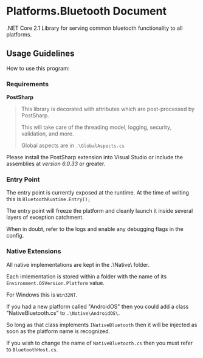 ﻿
# Platforms.Bluetooth Document

.NET Core 2.1 Library for serving common bluetooth functionality to all platforms.

## Usage Guidelines

How to use this program:

### Requirements

**PostSharp**
>This library is decorated with attributes which are post-processed by PostSharp.
>
>This will take care of the threading model, logging, security, validation, and more.
>
>Global aspects are in `.\GlobalAspects.cs`

Please install the PostSharp extension into Visual Studio or include the assemblies at *version 6.0.33* or greater.

### Entry Point

The entry point is currently exposed at the runtime. At the time of writing this is `BluetoothRuntime.Entry();`


The entry point will freeze the platform and cleanly launch it inside several layers of exception catchment.

When in doubt, refer to the logs and enable any debugging flags in the config.

### Native Extensions

All native implementations are kept in the .\Native\ folder.

Each imlementation is stored within a folder with the name of its `Environment.OSVersion.Platform` value.

For Windows this is `Win32NT`.

If you had a new platform called "AndroidOS" then you could add a class "NativeBluetooth.cs" to `.\Native\AndroidOS\`.

So long as that class implements `INativeBluetooth` then it will be injected as soon as the platform name is recognized.

If you wish to change the name of `NativeBluetooth.cs` then you must refer to `BluetoothHost.cs`.
